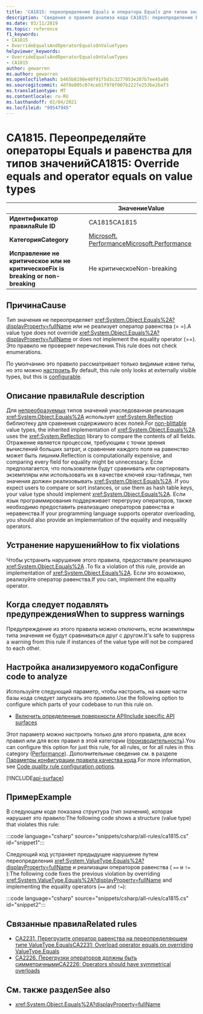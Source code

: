 ```yaml
---
title: 'CA1815: переопределение Equals и оператора Equals для типов значений (анализ кода)'
description: 'Сведения о правиле анализа кода CA1815: переопределение Equals и оператора Equals для типов значений'
ms.date: 03/11/2019
ms.topic: reference
f1_keywords:
- CA1815
- OverrideEqualsAndOperatorEqualsOnValueTypes
helpviewer_keywords:
- OverrideEqualsAndOperatorEqualsOnValueTypes
- CA1815
author: gewarren
ms.author: gewarren
ms.openlocfilehash: b465b8198e40f91f5d3c3277053e207b7ee45a86
ms.sourcegitcommit: 4df8e005c074ceb1f978f007b222fe253be2baf3
ms.translationtype: MT
ms.contentlocale: ru-RU
ms.lasthandoff: 02/04/2021
ms.locfileid: "99547945"
---
```

# <a name="ca1815-override-equals-and-operator-equals-on-value-types"></a><span data-ttu-id="bd06e-103">CA1815. Переопределяйте операторы Equals и равенства для типов значений</span><span class="sxs-lookup"><span data-stu-id="bd06e-103">CA1815: Override equals and operator equals on value types</span></span>

| | <span data-ttu-id="bd06e-104">Значение</span><span class="sxs-lookup"><span data-stu-id="bd06e-104">Value</span></span> |
|-|-|
| <span data-ttu-id="bd06e-105">**Идентификатор правила**</span><span class="sxs-lookup"><span data-stu-id="bd06e-105">**Rule ID**</span></span> |<span data-ttu-id="bd06e-106">CA1815</span><span class="sxs-lookup"><span data-stu-id="bd06e-106">CA1815</span></span>|
| <span data-ttu-id="bd06e-107">**Категория**</span><span class="sxs-lookup"><span data-stu-id="bd06e-107">**Category**</span></span> |[<span data-ttu-id="bd06e-108">Microsoft. Performance</span><span class="sxs-lookup"><span data-stu-id="bd06e-108">Microsoft.Performance</span></span>](performance-warnings.md)|
| <span data-ttu-id="bd06e-109">**Исправление не критическое или не критическое**</span><span class="sxs-lookup"><span data-stu-id="bd06e-109">**Fix is breaking or non-breaking**</span></span> |<span data-ttu-id="bd06e-110">Не критическое</span><span class="sxs-lookup"><span data-stu-id="bd06e-110">Non-breaking</span></span>|

## <a name="cause"></a><span data-ttu-id="bd06e-111">Причина</span><span class="sxs-lookup"><span data-stu-id="bd06e-111">Cause</span></span>

<span data-ttu-id="bd06e-112">Тип значения не переопределяет <xref:System.Object.Equals%2A?displayProperty=fullName> или не реализует оператор равенства (= =).</span><span class="sxs-lookup"><span data-stu-id="bd06e-112">A value type does not override <xref:System.Object.Equals%2A?displayProperty=fullName> or does not implement the equality operator (==).</span></span> <span data-ttu-id="bd06e-113">Это правило не проверяет перечисления.</span><span class="sxs-lookup"><span data-stu-id="bd06e-113">This rule does not check enumerations.</span></span>

<span data-ttu-id="bd06e-114">По умолчанию это правило рассматривает только видимые извне типы, но это можно [настроить](#configure-code-to-analyze).</span><span class="sxs-lookup"><span data-stu-id="bd06e-114">By default, this rule only looks at externally visible types, but this is [configurable](#configure-code-to-analyze).</span></span>

## <a name="rule-description"></a><span data-ttu-id="bd06e-115">Описание правила</span><span class="sxs-lookup"><span data-stu-id="bd06e-115">Rule description</span></span>

<span data-ttu-id="bd06e-116">Для [непреобразуемых](../../../framework/interop/blittable-and-non-blittable-types.md) типов значений унаследованная реализация <xref:System.Object.Equals%2A> использует <xref:System.Reflection> библиотеку для сравнения содержимого всех полей.</span><span class="sxs-lookup"><span data-stu-id="bd06e-116">For [non-blittable](../../../framework/interop/blittable-and-non-blittable-types.md) value types, the inherited implementation of <xref:System.Object.Equals%2A> uses the <xref:System.Reflection> library to compare the contents of all fields.</span></span> <span data-ttu-id="bd06e-117">Отражение является процессом, требующим с точки зрения вычислений больших затрат, и сравнение каждого поля на равенство может быть лишним.</span><span class="sxs-lookup"><span data-stu-id="bd06e-117">Reflection is computationally expensive, and comparing every field for equality might be unnecessary.</span></span> <span data-ttu-id="bd06e-118">Если предполагается, что пользователи будут сравнивать или сортировать экземпляры или использовать их в качестве ключей хэш-таблицы, тип значения должен реализовывать <xref:System.Object.Equals%2A> .</span><span class="sxs-lookup"><span data-stu-id="bd06e-118">If you expect users to compare or sort instances, or use them as hash table keys, your value type should implement <xref:System.Object.Equals%2A>.</span></span> <span data-ttu-id="bd06e-119">Если язык программирования поддерживает перегрузку операторов, также необходимо предоставить реализацию операторов равенства и неравенства.</span><span class="sxs-lookup"><span data-stu-id="bd06e-119">If your programming language supports operator overloading, you should also provide an implementation of the equality and inequality operators.</span></span>

## <a name="how-to-fix-violations"></a><span data-ttu-id="bd06e-120">Устранение нарушений</span><span class="sxs-lookup"><span data-stu-id="bd06e-120">How to fix violations</span></span>

<span data-ttu-id="bd06e-121">Чтобы устранить нарушение этого правила, предоставьте реализацию <xref:System.Object.Equals%2A> .</span><span class="sxs-lookup"><span data-stu-id="bd06e-121">To fix a violation of this rule, provide an implementation of <xref:System.Object.Equals%2A>.</span></span> <span data-ttu-id="bd06e-122">Если это возможно, реализуйте оператор равенства.</span><span class="sxs-lookup"><span data-stu-id="bd06e-122">If you can, implement the equality operator.</span></span>

## <a name="when-to-suppress-warnings"></a><span data-ttu-id="bd06e-123">Когда следует подавлять предупреждения</span><span class="sxs-lookup"><span data-stu-id="bd06e-123">When to suppress warnings</span></span>

<span data-ttu-id="bd06e-124">Предупреждение из этого правила можно отключить, если экземпляры типа значения не будут сравниваться друг с другом.</span><span class="sxs-lookup"><span data-stu-id="bd06e-124">It's safe to suppress a warning from this rule if instances of the value type will not be compared to each other.</span></span>

## <a name="configure-code-to-analyze"></a><span data-ttu-id="bd06e-125">Настройка анализируемого кода</span><span class="sxs-lookup"><span data-stu-id="bd06e-125">Configure code to analyze</span></span>

<span data-ttu-id="bd06e-126">Используйте следующий параметр, чтобы настроить, на какие части базы кода следует запускать это правило.</span><span class="sxs-lookup"><span data-stu-id="bd06e-126">Use the following option to configure which parts of your codebase to run this rule on.</span></span>

- [<span data-ttu-id="bd06e-127">Включить определенные поверхности API</span><span class="sxs-lookup"><span data-stu-id="bd06e-127">Include specific API surfaces</span></span>](#include-specific-api-surfaces)

<span data-ttu-id="bd06e-128">Этот параметр можно настроить только для этого правила, для всех правил или для всех правил в этой категории ([производительность](performance-warnings.md)).</span><span class="sxs-lookup"><span data-stu-id="bd06e-128">You can configure this option for just this rule, for all rules, or for all rules in this category ([Performance](performance-warnings.md)).</span></span> <span data-ttu-id="bd06e-129">Дополнительные сведения см. в разделе [Параметры конфигурации правила качества кода](../code-quality-rule-options.md).</span><span class="sxs-lookup"><span data-stu-id="bd06e-129">For more information, see [Code quality rule configuration options](../code-quality-rule-options.md).</span></span>

[!INCLUDE[api-surface](~/includes/code-analysis/api-surface.md)]

## <a name="example"></a><span data-ttu-id="bd06e-130">Пример</span><span class="sxs-lookup"><span data-stu-id="bd06e-130">Example</span></span>

<span data-ttu-id="bd06e-131">В следующем коде показана структура (тип значения), которая нарушает это правило:</span><span class="sxs-lookup"><span data-stu-id="bd06e-131">The following code shows a structure (value type) that violates this rule:</span></span>

:::code language="csharp" source="snippets/csharp/all-rules/ca1815.cs" id="snippet1":::

<span data-ttu-id="bd06e-132">Следующий код устраняет предыдущее нарушение путем переопределения <xref:System.ValueType.Equals%2A?displayProperty=fullName> и реализации операторов равенства ( `==` и `!=` ):</span><span class="sxs-lookup"><span data-stu-id="bd06e-132">The following code fixes the previous violation by overriding <xref:System.ValueType.Equals%2A?displayProperty=fullName> and implementing the equality operators (`==` and `!=`):</span></span>

:::code language="csharp" source="snippets/csharp/all-rules/ca1815.cs" id="snippet2":::

## <a name="related-rules"></a><span data-ttu-id="bd06e-133">Связанные правила</span><span class="sxs-lookup"><span data-stu-id="bd06e-133">Related rules</span></span>

- [<span data-ttu-id="bd06e-134">CA2231. Перегрузите оператор равенства на переопределяющем типе ValueType.Equals</span><span class="sxs-lookup"><span data-stu-id="bd06e-134">CA2231: Overload operator equals on overriding ValueType.Equals</span></span>](ca2231.md)
- [<span data-ttu-id="bd06e-135">CA2226. Перегрузки операторов должны быть симметричными</span><span class="sxs-lookup"><span data-stu-id="bd06e-135">CA2226: Operators should have symmetrical overloads</span></span>](ca2226.md)

## <a name="see-also"></a><span data-ttu-id="bd06e-136">См. также раздел</span><span class="sxs-lookup"><span data-stu-id="bd06e-136">See also</span></span>

- <xref:System.Object.Equals%2A?displayProperty=fullName>
